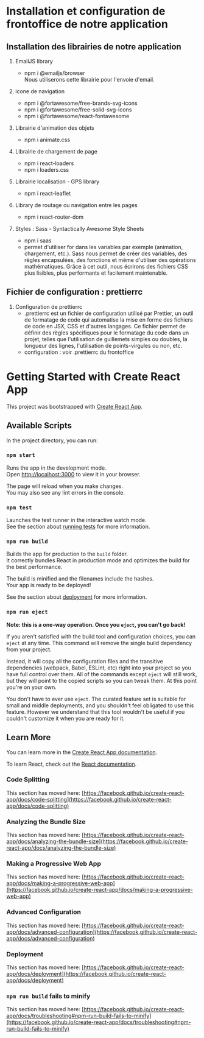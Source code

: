 # Installation et configuration de frontoffice de notre application 

## Installation des librairies de notre application
1. EmailJS library
    * npm i @emailjs/browser <br>
    Nous utiliserons cette librairie pour l'envoie d'email.

2. icone de navigation
    * npm i @fortawesome/free-brands-svg-icons
    * npm i @fortawesome/free-solid-svg-icons 
    <!-- police  -->
    * npm i @fortawesome/react-fontawesome
3. Librairie d'animation des objets
    * npm i animate.css
4. Librairie de chargement de page
    * npm i react-loaders
    * npm i loaders.css
5. Librairie localisation - GPS library
    * npm i react-leaflet
6. Library de routage ou navigation entre les pages
    * npm i react-router-dom
7. Styles : Sass - Syntactically Awesome Style Sheets
    * npm i saas
    * permet d'utiliser for dans les variables par exemple (animation, chargement, etc.).
    Sass nous permet de créer des variables, des règles encapsulées, des fonctions et même d'utiliser des opérations mathématiques. Grâce à cet outil, nous écrirons des fichiers CSS plus lisibles, plus performants et facilement maintenable.
## Fichier de configuration : prettierrc
1. Configuration de prettierrc
    * .prettierrc est un fichier de configuration utilisé par Prettier, un outil de formatage de code qui automatise la mise en forme des fichiers de code en JSX, CSS et d'autres langages. Ce fichier permet de définir des règles spécifiques pour le formatage du code dans un projet, telles que l'utilisation de guillemets simples ou doubles, la longueur des lignes, l'utilisation de points-virgules ou non, etc.
    * configuration : voir .prettierrc du frontoffice



# Getting Started with Create React App

This project was bootstrapped with [Create React App](https://github.com/facebook/create-react-app).

## Available Scripts

In the project directory, you can run:

### `npm start`

Runs the app in the development mode.\
Open [http://localhost:3000](http://localhost:3000) to view it in your browser.

The page will reload when you make changes.\
You may also see any lint errors in the console.

### `npm test`

Launches the test runner in the interactive watch mode.\
See the section about [running tests](https://facebook.github.io/create-react-app/docs/running-tests) for more information.

### `npm run build`

Builds the app for production to the `build` folder.\
It correctly bundles React in production mode and optimizes the build for the best performance.

The build is minified and the filenames include the hashes.\
Your app is ready to be deployed!

See the section about [deployment](https://facebook.github.io/create-react-app/docs/deployment) for more information.

### `npm run eject`

**Note: this is a one-way operation. Once you `eject`, you can't go back!**

If you aren't satisfied with the build tool and configuration choices, you can `eject` at any time. This command will remove the single build dependency from your project.

Instead, it will copy all the configuration files and the transitive dependencies (webpack, Babel, ESLint, etc) right into your project so you have full control over them. All of the commands except `eject` will still work, but they will point to the copied scripts so you can tweak them. At this point you're on your own.

You don't have to ever use `eject`. The curated feature set is suitable for small and middle deployments, and you shouldn't feel obligated to use this feature. However we understand that this tool wouldn't be useful if you couldn't customize it when you are ready for it.

## Learn More

You can learn more in the [Create React App documentation](https://facebook.github.io/create-react-app/docs/getting-started).

To learn React, check out the [React documentation](https://reactjs.org/).

### Code Splitting

This section has moved here: [https://facebook.github.io/create-react-app/docs/code-splitting](https://facebook.github.io/create-react-app/docs/code-splitting)

### Analyzing the Bundle Size

This section has moved here: [https://facebook.github.io/create-react-app/docs/analyzing-the-bundle-size](https://facebook.github.io/create-react-app/docs/analyzing-the-bundle-size)

### Making a Progressive Web App

This section has moved here: [https://facebook.github.io/create-react-app/docs/making-a-progressive-web-app](https://facebook.github.io/create-react-app/docs/making-a-progressive-web-app)

### Advanced Configuration

This section has moved here: [https://facebook.github.io/create-react-app/docs/advanced-configuration](https://facebook.github.io/create-react-app/docs/advanced-configuration)

### Deployment

This section has moved here: [https://facebook.github.io/create-react-app/docs/deployment](https://facebook.github.io/create-react-app/docs/deployment)

### `npm run build` fails to minify

This section has moved here: [https://facebook.github.io/create-react-app/docs/troubleshooting#npm-run-build-fails-to-minify](https://facebook.github.io/create-react-app/docs/troubleshooting#npm-run-build-fails-to-minify)

